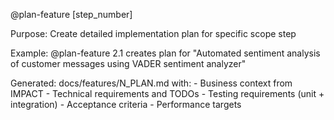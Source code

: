 @plan-feature [step_number]

Purpose: Create detailed implementation plan for specific scope step 

Example: @plan-feature 2.1 creates plan for "Automated sentiment analysis of customer messages using VADER sentiment analyzer"

Generated: docs/features/N_PLAN.md with:
    - Business context from IMPACT
    - Technical requirements and TODOs
    - Testing requirements (unit + integration)
    - Acceptance criteria
    - Performance targets
